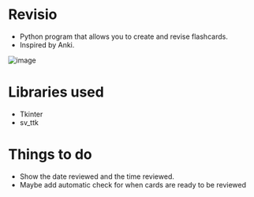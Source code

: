 # Revisio
- Python program that allows you to create and revise flashcards. 
- Inspired by Anki.

![image](https://github.com/user-attachments/assets/457bbeb6-a69a-4567-a4aa-1b5e83b5e52a)



# Libraries used
- Tkinter
- sv_ttk

# Things to do 
- Show the date reviewed and the time reviewed.
- Maybe add automatic check for when cards are ready to be reviewed
